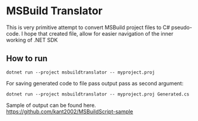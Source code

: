 # MSBuild Translator

This is very primitive attempt to convert MSBuild project files to C# pseudo-code.
I hope that created file, allow for easier navigation of the inner working of .NET SDK

## How to run

```
dotnet run --project msbuildtranslator -- myproject.proj
```

For saving generated code to file pass output pass as second argument:

```
dotnet run --project msbuildtranslator -- myproject.proj Generated.cs
```

Sample of output can be found here.
https://github.com/kant2002/MSBuildScript-sample
